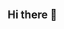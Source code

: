 ## Hi there 👋

<!--
**Kroser-draid/Kroser-draid** is a ✨ _special_ ✨ repository because its `README.md` (this file) appears on your GitHub profile.

Here are some ideas to get you started:

- 🔭 I’m currently working on AIRBNB CLONE
- 🌱 I’m currently learning Python, Js, Mysql
- 👯 I’m looking to collaborate on Any Projects that'll accelerate my career
- 💬 Ask me about Anything feel free
- 📫 How to reach me: draidayoub3@gmail.com
- 😄 Pronouns: He/Him
-->
